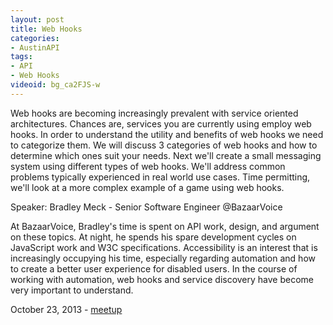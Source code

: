 ```yaml
---
layout: post
title: Web Hooks
categories:
- AustinAPI
tags:
- API
- Web Hooks
videoid: bg_ca2FJS-w
---
```

Web hooks are becoming increasingly prevalent with service oriented architectures. Chances are, services you are currently using employ web hooks. In order to understand the utility and benefits of web hooks we need to categorize them. We will discuss 3 categories of web hooks and how to determine which ones suit your needs. Next we'll create a small messaging system using different types of web hooks. We'll address common problems typically experienced in real world use cases. Time permitting, we'll look at a more complex example of a game using web hooks.

Speaker: Bradley Meck - Senior Software Engineer @BazaarVoice

At BazaarVoice, Bradley's time is spent on API work, design, and argument on these topics. At night, he spends his spare development cycles on JavaScript work and W3C specifications. Accessibility is an interest that is increasingly occupying his time, especially regarding automation and how to create a better user experience for disabled users. In the course of working with automation, web hooks and service discovery have become very important to understand.

October 23, 2013 - <a href="http://www.meetup.com/Austin-Homegrown-API/events/142076762/">meetup</a>